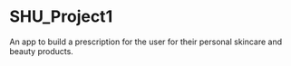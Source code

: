 # SHU_Project1

An app to build a prescription for the user for their personal skincare and beauty products.
